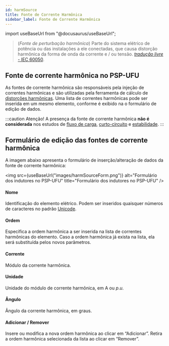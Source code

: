 ```yaml
---
id: harmSource
title: Fonte de Corrente Harmônica
sidebar_label: Fonte de Corrente Harmônica
---
```

import useBaseUrl from "@docusaurus/useBaseUrl";

<link rel="stylesheet" href={useBaseUrl("katex/katex.min.css")} />

> (*Fonte de perturbação harmônica*) Parte do sistema elétrico de potência ou das instalações a ele conectadas, que causa distorção harmônica da forma de onda da corrente e / ou tensão. [*tradução livre* - IEC 60050](
http://www.electropedia.org/iev/iev.nsf/display?openform&ievref=614-01-16).

## Fonte de corrente harmônica no PSP-UFU
As fontes de corrente harmônica são responsáveis pela injeção de correntes harmônicas e são utilizadas pela ferramenta de cálculo de [distorções harmônicas](harmonics). Uma lista de correntes harmônicas pode ser inserida em um mesmo elemento, conforme é exibido na o formulário de edição de dados.

:::caution Atenção!
A presença da fonte de corrente harmônica **não é considerada** nos estudos de [fluxo de carga](powerFlow), [curto-circuito](fault) e [estabilidade](stability).
:::

## Formulário de edição das fontes de corrente harmônica
A imagem abaixo apresenta o formulário de inserção/alteração de dados da fonte de corrente harmônica:

<img src={useBaseUrl("images/harmSourceForm.png")} alt="Formulário dos indutores no PSP-UFU" title="Formulário dos indutores no PSP-UFU" />

#### Nome
Identificação do elemento elétrico. Podem ser inseridos quaisquer números de caracteres no padrão [Unicode](https://pt.wikipedia.org/wiki/Unicode).

#### Ordem
Especifica a ordem harmônica a ser inserida na lista de correntes harmônicas do elemento. Caso a ordem harmônica já exista na lista, ela será substituída pelos novos parâmetros.

#### Corrente
Módulo da corrente harmônica.

#### Unidade
Unidade do módulo de corrente harmônica, em A ou $p.u.$

#### Ângulo
Ângulo da corrente harmônica, em graus.

#### Adicionar / Remover
Insere ou modifica a nova ordem harmônica ao clicar em “Adicionar”. Retira a ordem harmônica selecionada da lista ao clicar em “Remover”.
